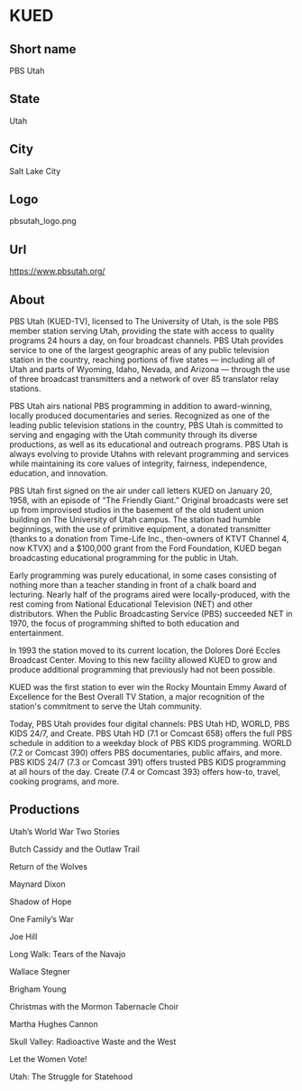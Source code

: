 # KUED

## Short name

PBS Utah

## State

Utah

## City

Salt Lake City

## Logo

pbsutah\_logo.png

## Url

https://www.pbsutah.org/

## About

PBS Utah (KUED-TV), licensed to The University of Utah, is the sole PBS member station serving Utah, providing the state with access to quality programs 24 hours a day, on four broadcast channels. PBS Utah provides service to one of the largest geographic areas of any public television station in the country, reaching portions of five states — including all of Utah and parts of Wyoming, Idaho, Nevada, and Arizona — through the use of three broadcast transmitters and a network of over 85 translator relay stations.

PBS Utah airs national PBS programming in addition to award-winning, locally produced documentaries and series. Recognized as one of the leading public television stations in the country, PBS Utah is committed to serving and engaging with the Utah community through its diverse productions, as well as its educational and outreach programs. PBS Utah is always evolving to provide Utahns with relevant programming and services while maintaining its core values of integrity, fairness, independence, education, and innovation.

PBS Utah first signed on the air under call letters KUED on January 20, 1958, with an episode of “The Friendly Giant.” Original broadcasts were set up from improvised studios in the basement of the old student union building on The University of Utah campus. The station had humble beginnings, with the use of primitive equipment, a donated transmitter (thanks to a donation from Time-Life Inc., then-owners of KTVT Channel 4, now KTVX) and a $100,000 grant from the Ford Foundation, KUED began broadcasting educational programming for the public in Utah.

Early programming was purely educational, in some cases consisting of nothing more than a teacher standing in front of a chalk board and lecturing. Nearly half of the programs aired were locally-produced, with the rest coming from National Educational Television (NET) and other distributors. When the Public Broadcasting Service (PBS) succeeded NET in 1970, the focus of programming shifted to both education and entertainment.

In 1993 the station moved to its current location, the Dolores Doré Eccles Broadcast Center. Moving to this new facility allowed KUED to grow and produce additional programming that previously had not been possible.

KUED was the first station to ever win the Rocky Mountain Emmy Award of Excellence for the Best Overall TV Station, a major recognition of the station's commitment to serve the Utah community.

Today, PBS Utah provides four digital channels: PBS Utah HD, WORLD, PBS KIDS 24/7, and Create. PBS Utah HD (7.1 or Comcast 658) offers the full PBS schedule in addition to a weekday block of PBS KIDS programming. WORLD (7.2 or Comcast 390) offers PBS documentaries, public affairs, and more. PBS KIDS 24/7 (7.3 or Comcast 391) offers trusted PBS KIDS programming at all hours of the day. Create (7.4 or Comcast 393) offers how-to, travel, cooking programs, and more.



## Productions

Utah’s World War Two Stories

Butch Cassidy and the Outlaw Trail

Return of the Wolves

Maynard Dixon

Shadow of Hope

One Family’s War

Joe Hill

Long Walk: Tears of the Navajo

Wallace Stegner

Brigham Young

Christmas with the Mormon Tabernacle Choir

Martha Hughes Cannon

Skull Valley: Radioactive Waste and the West

Let the Women Vote!

Utah: The Struggle for Statehood

